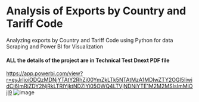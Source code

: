 # Analysis of Exports by Country and Tariff Code 
Analyzing exports by Country and Tariff Code using Python for data Scraping and Power BI for Visualization  
#### ALL the details of the project are in Technical Test Dnext PDF file
https://app.powerbi.com/view?r=eyJrIjoiODQzMDNjYTAtY2RhZi00YmZkLTk5NTAtMzA1MDIwZTY2OGI5IiwidCI6ImRiZDY2NjRkLTRlYjktNDZlYi05OWQ4LTVjNDNiYTE1M2M2MSIsImMiOjl9
![image](https://github.com/user-attachments/assets/0dad3e16-e13c-4682-9b03-2edea6dd196b)
